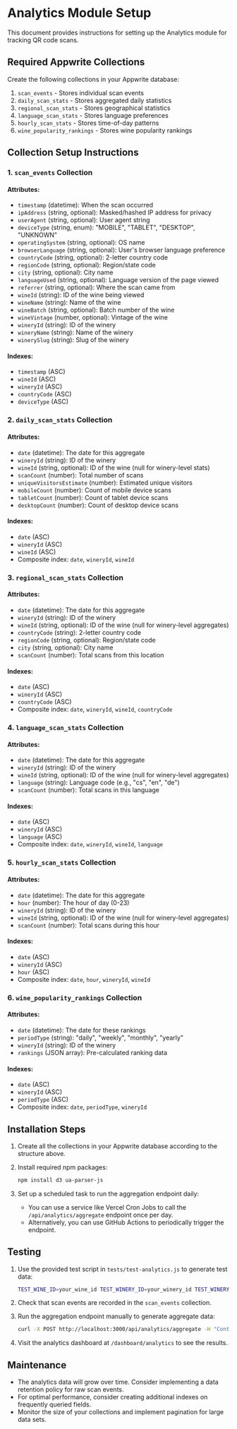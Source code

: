 # Analytics Module Setup

This document provides instructions for setting up the Analytics module for tracking QR code scans.

## Required Appwrite Collections

Create the following collections in your Appwrite database:

1. `scan_events` - Stores individual scan events
2. `daily_scan_stats` - Stores aggregated daily statistics
3. `regional_scan_stats` - Stores geographical statistics
4. `language_scan_stats` - Stores language preferences
5. `hourly_scan_stats` - Stores time-of-day patterns
6. `wine_popularity_rankings` - Stores wine popularity rankings

## Collection Setup Instructions

### 1. `scan_events` Collection

#### Attributes:
- `timestamp` (datetime): When the scan occurred
- `ipAddress` (string, optional): Masked/hashed IP address for privacy
- `userAgent` (string, optional): User agent string
- `deviceType` (string, enum): "MOBILE", "TABLET", "DESKTOP", "UNKNOWN"
- `operatingSystem` (string, optional): OS name
- `browserLanguage` (string, optional): User's browser language preference
- `countryCode` (string, optional): 2-letter country code
- `regionCode` (string, optional): Region/state code
- `city` (string, optional): City name
- `languageUsed` (string, optional): Language version of the page viewed
- `referrer` (string, optional): Where the scan came from
- `wineId` (string): ID of the wine being viewed
- `wineName` (string): Name of the wine
- `wineBatch` (string, optional): Batch number of the wine
- `wineVintage` (number, optional): Vintage of the wine
- `wineryId` (string): ID of the winery
- `wineryName` (string): Name of the winery
- `winerySlug` (string): Slug of the winery

#### Indexes:
- `timestamp` (ASC)
- `wineId` (ASC)
- `wineryId` (ASC)
- `countryCode` (ASC)
- `deviceType` (ASC)

### 2. `daily_scan_stats` Collection

#### Attributes:
- `date` (datetime): The date for this aggregate
- `wineryId` (string): ID of the winery
- `wineId` (string, optional): ID of the wine (null for winery-level stats)
- `scanCount` (number): Total number of scans
- `uniqueVisitorsEstimate` (number): Estimated unique visitors
- `mobileCount` (number): Count of mobile device scans
- `tabletCount` (number): Count of tablet device scans
- `desktopCount` (number): Count of desktop device scans

#### Indexes:
- `date` (ASC)
- `wineryId` (ASC)
- `wineId` (ASC)
- Composite index: `date`, `wineryId`, `wineId`

### 3. `regional_scan_stats` Collection

#### Attributes:
- `date` (datetime): The date for this aggregate
- `wineryId` (string): ID of the winery
- `wineId` (string, optional): ID of the wine (null for winery-level aggregates)
- `countryCode` (string): 2-letter country code
- `regionCode` (string, optional): Region/state code
- `city` (string, optional): City name
- `scanCount` (number): Total scans from this location

#### Indexes:
- `date` (ASC)
- `wineryId` (ASC)
- `countryCode` (ASC)
- Composite index: `date`, `wineryId`, `wineId`, `countryCode`

### 4. `language_scan_stats` Collection

#### Attributes:
- `date` (datetime): The date for this aggregate
- `wineryId` (string): ID of the winery
- `wineId` (string, optional): ID of the wine (null for winery-level aggregates)
- `language` (string): Language code (e.g., "cs", "en", "de")
- `scanCount` (number): Total scans in this language

#### Indexes:
- `date` (ASC)
- `wineryId` (ASC)
- `language` (ASC)
- Composite index: `date`, `wineryId`, `wineId`, `language`

### 5. `hourly_scan_stats` Collection

#### Attributes:
- `date` (datetime): The date for this aggregate
- `hour` (number): The hour of day (0-23)
- `wineryId` (string): ID of the winery
- `wineId` (string, optional): ID of the wine (null for winery-level aggregates)
- `scanCount` (number): Total scans during this hour

#### Indexes:
- `date` (ASC)
- `wineryId` (ASC)
- `hour` (ASC)
- Composite index: `date`, `hour`, `wineryId`, `wineId`

### 6. `wine_popularity_rankings` Collection

#### Attributes:
- `date` (datetime): The date for these rankings
- `periodType` (string): "daily", "weekly", "monthly", "yearly"
- `wineryId` (string): ID of the winery
- `rankings` (JSON array): Pre-calculated ranking data

#### Indexes:
- `date` (ASC)
- `wineryId` (ASC)
- `periodType` (ASC)
- Composite index: `date`, `periodType`, `wineryId`

## Installation Steps

1. Create all the collections in your Appwrite database according to the structure above.

2. Install required npm packages:
   ```bash
   npm install d3 ua-parser-js
   ```

3. Set up a scheduled task to run the aggregation endpoint daily:
   - You can use a service like Vercel Cron Jobs to call the `/api/analytics/aggregate` endpoint once per day.
   - Alternatively, you can use GitHub Actions to periodically trigger the endpoint.

## Testing

1. Use the provided test script in `tests/test-analytics.js` to generate test data:
   ```bash
   TEST_WINE_ID=your_wine_id TEST_WINERY_ID=your_winery_id TEST_WINERY_SLUG=your_winery_slug NUM_REQUESTS=10 node tests/test-analytics.js
   ```

2. Check that scan events are recorded in the `scan_events` collection.

3. Run the aggregation endpoint manually to generate aggregate data:
   ```bash
   curl -X POST http://localhost:3000/api/analytics/aggregate -H "Content-Type: application/json" -d '{"date":"2025-05-21"}'
   ```

4. Visit the analytics dashboard at `/dashboard/analytics` to see the results.

## Maintenance

- The analytics data will grow over time. Consider implementing a data retention policy for raw scan events.
- For optimal performance, consider creating additional indexes on frequently queried fields.
- Monitor the size of your collections and implement pagination for large data sets.